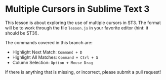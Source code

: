# Multiple Cursors in Sublime Text 3

This lesson is about exploring the use of multiple cursors in ST3. The format will be to work through the file `lesson.js` in your favorite editor (hint: it should be ST3!).

The commands covered in this branch are:

* Highlight Next Match: `Command + D`
* Highlight All Matches: `Command + Ctrl + G`
* Column Selection: `Option + Mouse Drag`

If there is anything that is missing, or incorrect, please submit a pull request!
